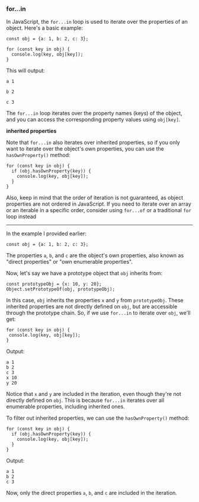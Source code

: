 ### for...in

In JavaScript, the `for...in` loop is used to iterate over the properties of an object. Here's a basic example:

```
const obj = {a: 1, b: 2, c: 3};

for (const key in obj) {
  console.log(key, obj[key]);
}

```
This will output:

```
a 1

b 2

c 3

```


The `for...in` loop iterates over the property names (keys) of the object, and you can access the corresponding property values using `obj[key]`.

**inherited properties**

Note that `for...in` also iterates over inherited properties, so if you only want to iterate over the object's own properties, you can use the `hasOwnProperty()` method:

```
for (const key in obj) {
  if (obj.hasOwnProperty(key)) {
    console.log(key, obj[key]);
  }
}

```
Also, keep in mind that the order of iteration is not guaranteed, as object properties are not ordered in JavaScript. 
If you need to iterate over an array or an iterable in a specific order, consider using `for...of` or a traditional `for` loop instead

---

In the example I provided earlier:

```
const obj = {a: 1, b: 2, c: 3};

```
The properties `a`, `b`, and `c` are the object's own properties, also known as "direct properties" or "own enumerable properties".

Now, let's say we have a prototype object that `obj` inherits from:

```
const prototypeObj = {x: 10, y: 20};
Object.setPrototypeOf(obj, prototypeObj);
```

In this case, `obj` inherits the properties `x` and `y` from `prototypeObj`. These inherited properties are not directly defined on `obj`, but are accessible through the prototype chain.
So, if we use `for...in` to iterate over `obj`, we'll get:

```
for (const key in obj) {
 console.log(key, obj[key]);
}
```

Output:
```
a 1
b 2
c 3
x 10
y 20
```

Notice that `x` and `y` are included in the iteration, even though they're not directly defined on `obj`. This is because `for...in` iterates over all enumerable properties, including inherited ones.

To filter out inherited properties, we can use the `hasOwnProperty()` method:

```
for (const key in obj) {
  if (obj.hasOwnProperty(key)) {
    console.log(key, obj[key]);
  }
}
```

Output:
```
a 1
b 2
c 3
```
Now, only the direct properties `a`, `b`, and `c` are included in the iteration.
